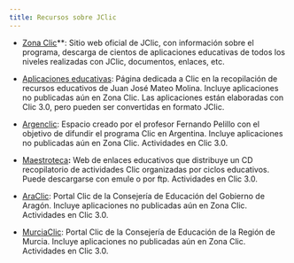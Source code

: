 ```yaml
---
title: Recursos sobre JClic
---
```



* [Zona Clic](http://clic.xtec.net/es)**: Sitio web oficial de JClic, con información sobre el programa, descarga de cientos de aplicaciones educativas de todos los niveles realizadas con JClic, documentos, enlaces, etc.

* [Aplicaciones educativas](http://www.indicedepaginas.com/clic.html): Página dedicada a Clic en la recopilación de recursos educativos de Juan José Mateo Molina. Incluye aplicaciones no publicadas aún en Zona Clic. Las aplicaciones están elaboradas con Clic 3.0, pero pueden ser convertidas en formato JClic.

* [Argenclic](http://www.argenclic.com.ar/): Espacio creado por el profesor Fernando Pelillo con el objetivo de difundir el programa Clic en Argentina. Incluye aplicaciones no publicadas aún en Zona Clic. Actividades en Clic 3.0.

* [Maestroteca](http://www.maestroteca.com/CMMAESTROTECA/index0.php)**:** Web de enlaces educativos que distribuye un CD recopilatorio de actividades Clic organizadas por ciclos educativos. Puede descargarse con emule o por ftp. Actividades en Clic 3.0.

* [AraClic](http://www.educa.aragob.es/araclic/): Portal Clic de la Consejería de Educación del Gobierno de Aragón. Incluye aplicaciones no publicadas aún en Zona Clic. Actividades en Clic 3.0.

* [MurciaClic](http://www.educarm.es/murciaclic/): Portal Clic de la Consejería de Educación de la Región de Murcia. Incluye aplicaciones no publicadas aún en Zona Clic. Actividades en Clic 3.0.